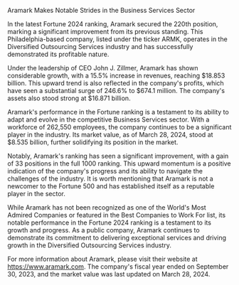 Aramark Makes Notable Strides in the Business Services Sector

In the latest Fortune 2024 ranking, Aramark secured the 220th position, marking a significant improvement from its previous standing. This Philadelphia-based company, listed under the ticker ARMK, operates in the Diversified Outsourcing Services industry and has successfully demonstrated its profitable nature.

Under the leadership of CEO John J. Zillmer, Aramark has shown considerable growth, with a 15.5% increase in revenues, reaching $18.853 billion. This upward trend is also reflected in the company's profits, which have seen a substantial surge of 246.6% to $674.1 million. The company's assets also stood strong at $16.871 billion.

Aramark's performance in the Fortune ranking is a testament to its ability to adapt and evolve in the competitive Business Services sector. With a workforce of 262,550 employees, the company continues to be a significant player in the industry. Its market value, as of March 28, 2024, stood at $8.535 billion, further solidifying its position in the market.

Notably, Aramark's ranking has seen a significant improvement, with a gain of 33 positions in the full 1000 ranking. This upward momentum is a positive indication of the company's progress and its ability to navigate the challenges of the industry. It is worth mentioning that Aramark is not a newcomer to the Fortune 500 and has established itself as a reputable player in the sector.

While Aramark has not been recognized as one of the World's Most Admired Companies or featured in the Best Companies to Work For list, its notable performance in the Fortune 2024 ranking is a testament to its growth and progress. As a public company, Aramark continues to demonstrate its commitment to delivering exceptional services and driving growth in the Diversified Outsourcing Services industry.

For more information about Aramark, please visit their website at https://www.aramark.com. The company's fiscal year ended on September 30, 2023, and the market value was last updated on March 28, 2024.